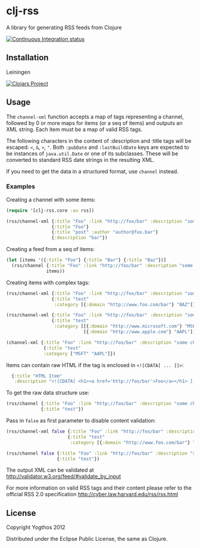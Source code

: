 # clj-rss

A library for generating RSS feeds from Clojure

[![Continuous Integration status](https://secure.travis-ci.org/yogthos/clj-rss.png)](http://travis-ci.org/yogthos/clj-rss)

## Installation

Leiningen

[![Clojars Project](http://clojars.org/clj-rss/latest-version.svg)](http://clojars.org/clj-rss)

## Usage

The `channel-xml` function accepts a map of tags representing a channel, followed by 0 or more maps for items (or a seq of items) and outputs an XML string.
Each item must be a map of valid RSS tags.

The following characters in the content of :description and :title tags will be escaped: `<`, `&`, `>`, `"`. Both `:pubDate` and `:lastBuildDate` keys are expected to be instances of `java.util.Date`
or one of its subclasses. These will be converted to standard RSS date strings in the resulting XML.

If you need to get the data in a structured format, use `channel` instead.

### Examples

Creating a channel with some items:
```clojure
(require '[clj-rss.core :as rss])

(rss/channel-xml {:title "Foo" :link "http://foo/bar" :description "some channel"}
                 {:title "Foo"}
                 {:title "post" :author "author@foo.bar"}
                 {:description "bar"})
```

Creating a feed from a seq of items:
```clojure
(let [items '({:title "Foo"} {:title "Bar"} {:title "Baz"})]
  (rss/channel {:title "Foo" :link "http://foo/bar" :description "some channel"}
               items))
```

Creating items with complex tags:
```clojure
(rss/channel-xml {:title "Foo" :link "http://foo/bar" :description "some channel"}
                 {:title "test"
                  :category [{:domain "http://www.foo.com/bar"} "BAZ"]})

(rss/channel-xml {:title "Foo" :link "http://foo/bar" :description "some channel"}
                 {:title "test"
                  :category [[{:domain "http://www.microsoft.com"} "MSFT"]
                             [{:domain "http://www.apple.com"} "AAPL"]]})

(channel-xml {:title "Foo" :link "http://foo/bar" :description "some channel"}
              {:title "test"
              :category ["MSFT" "AAPL"]})                             
```

Items can contain raw HTML if the tag is enclosed in `<![CDATA[ ... ]]>`:
```clojure
  {:title "HTML Item"
   :description "<![CDATA[ <h1><a href='http://foo/bar'>Foo</a></h1> ]]>"}
```

To get the raw data structure use:
```clojure
(rss/channel {:title "Foo" :link "http://foo/bar" :description "some channel"}
             {:title "test"})
```

Pass in `false` as first parameter to disable content validation:
```clojure
(rss/channel-xml false {:title "Foo" :link "http://foo/bar" :description "some channel"}
                       {:title "test"
                        :category [{:domain "http://www.foo.com/bar"} "BAZ"]})

(rss/channel false {:title "Foo" :link "http://foo/bar" :description "some channel"}
                   {:title "test"})
```

The output XML can be validated at http://validator.w3.org/feed/#validate_by_input

For more information on valid RSS tags and their content please refer to the official RSS 2.0 specification http://cyber.law.harvard.edu/rss/rss.html

## License

Copyright Yogthos 2012

Distributed under the Eclipse Public License, the same as Clojure.
